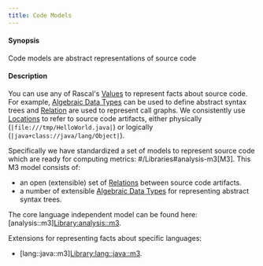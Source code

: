 ```yaml
---
title: Code Models
---
```


#### Synopsis

Code models are abstract representations of source code

#### Description

You can use any of Rascal's [Values](../../Rascal/Expressions/Values) to represent facts about source code. 
For example, [Algebraic Data Types](../../Rascal/Declarations/AlgebraicDataType) can be used to define 
abstract syntax trees and [Relation](../../Rascal/Expressions/Values/Relation) are used to represent call graphs. 
We consistently use [Locations](../../Rascal/Expressions/Values/Location) to refer to source code artifacts, 
either physically (`|file:///tmp/HelloWorld.java|`) or logically (`|java+class://java/lang/Object|`).

Specifically we have standardized a set of models to represent source code which are ready 
for computing metrics: #/Libraries#analysis-m3[M3]. This M3 model consists of: 

*  an open (extensible) set of [Relations](../../Rascal/Expressions/Values/Relation) between source code artifacts.
*  a number of extensible [Algebraic Data Types](../../Rascal/Declarations/AlgebraicDataType)
  for representing abstract syntax trees. 


The core language independent model can be found here: [analysis::m3][Library:analysis::m3](../../Library/analysis/m3/index.md).

Extensions for representing facts about specific languages:

* [lang::java::m3][Library:lang::java::m3](../../Library/lang/java/m3/index.md).


